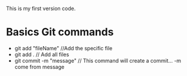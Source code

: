 This is my first version code.

# Basics Git commands 

- git add "fileName" //Add the specific file
- git add . // Add all files
- git commit -m "message" // This command will create a commit... -m come from message  
